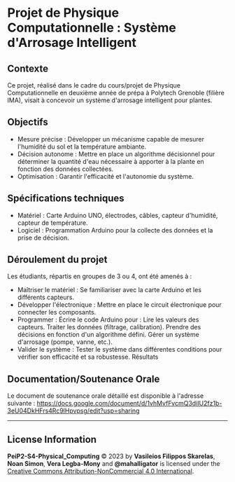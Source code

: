 # Projet de Physique Computationnelle : Système d'Arrosage Intelligent
## Contexte
Ce projet, réalisé dans le cadre du cours/projet de Physique Computationnelle en deuxième année de prépa à Polytech Grenoble (filière IMA), visait à concevoir un système d'arrosage intelligent pour plantes.

## Objectifs
- Mesure précise : Développer un mécanisme capable de mesurer l'humidité du sol et la température ambiante.
- Décision autonome : Mettre en place un algorithme décisionnel pour déterminer la quantité d'eau nécessaire à apporter à la plante en fonction des données collectées.
- Optimisation : Garantir l'efficacité et l'autonomie du système.

## Spécifications techniques
- Matériel : Carte Arduino UNO, électrodes, câbles, capteur d'humidité, capteur de température.
- Logiciel : Programmation Arduino pour la collecte des données et la prise de décision.

## Déroulement du projet
Les étudiants, répartis en groupes de 3 ou 4, ont été amenés à :

- Maîtriser le matériel : Se familiariser avec la carte Arduino et les différents capteurs.
- Développer l'électronique : Mettre en place le circuit électronique pour connecter les composants.
- Programmer : Écrire le code Arduino pour :
Lire les valeurs des capteurs.
Traiter les données (filtrage, calibration).
Prendre des décisions en fonction d'un algorithme défini.
Gérer un système d'arrosage (pompe, vanne, etc.).
- Valider le système : Tester le système dans différentes conditions pour vérifier son efficacité et sa robustesse.
Résultats

## Documentation/Soutenance Orale
Le document de soutenance orale détaillé est disponible à l'adresse suivante : https://docs.google.com/document/d/1vhMvfFvcmQ3diIU2fz1b-3eU04DkHFrs4Rc9lHpvpsg/edit?usp=sharing

---

## License Information

**PeiP2-S4-Physical_Computing** © 2023 by **Vasileios Filippos Skarelas**, **Noan Simon**, **Vera Legba-Mony** and **@mahalligator** is licensed under the [Creative Commons Attribution-NonCommercial 4.0 International](https://creativecommons.org/licenses/by-nc/4.0/).
